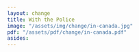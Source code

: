 ```yaml
---
layout: change
title: With the Police
image: "/assets/img/change/in-canada.jpg"
pdf: "/assets/pdf/change/in-canada.pdf"
asides:
---
```

